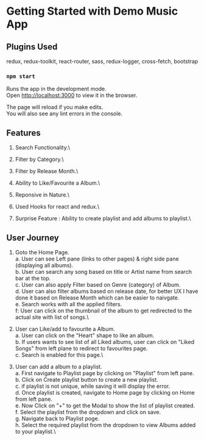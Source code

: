 # Getting Started with Demo Music App

## Plugins Used

redux, redux-toolkit, react-router, sass, redux-logger, cross-fetch, bootstrap

### `npm start`

Runs the app in the development mode.\
Open [http://localhost:3000](http://localhost:3000) to view it in the browser.

The page will reload if you make edits.\
You will also see any lint errors in the console.


## Features

1) Search Functionality.\
2) Filter by Category.\
3) Filter by Release Month.\
4) Ability to Like/Favourite a Album.\
5) Reponsive in Nature.\
6) Used Hooks for react and redux.\

5) Surprise Feature : Ability to create playlist and add albums to playlist.\


## User Journey

1) Goto the Home Page.\
    a. User can see Left pane (links to other pages) & right side pane (displaying all albums).\
    b. User can search any song based on title or Artist name from search bar at the top.\
    c. User can also apply Filter based on Genre (category) of Album.\
    d. User can also filter albums based on release date, for better UX I have done it based on Release Month which can be easier to naivgate.\
    e. Search works with all the applied filters.\
    f: User can click on the thumbnail of the album to get redirected to the actual site with list of songs.\

2) User can Like/add to favourite a Album.\
    a. User can click on the "Heart" shape to like an album.\
    b. If users wants to see list of all Liked albums, user can click on "Liked Songs" from left plane to redirect to favourites page.\
    c. Search is enabled for this page.\

3) User can add a album to a playlist.\
    a. First navigate to Playlist page by clicking on "Playlist" from left pane.\
    b. Click on Create playlist button to create a new playlist.\
    c. if playlist is not unique, while saving it will display the error.\
    d. Once playlist is created, navigate to Home page by clicking on Home from left pane.\
    e. Now Click on  "+" to get the Modal to show the list of playlist created.\
    f. Select the playlist from the dropdown and click on save.\
    g. Navigate back to Playlist poge.\
    h. Select the required playlist from the dropdown to view Albums added to your playlist.\


